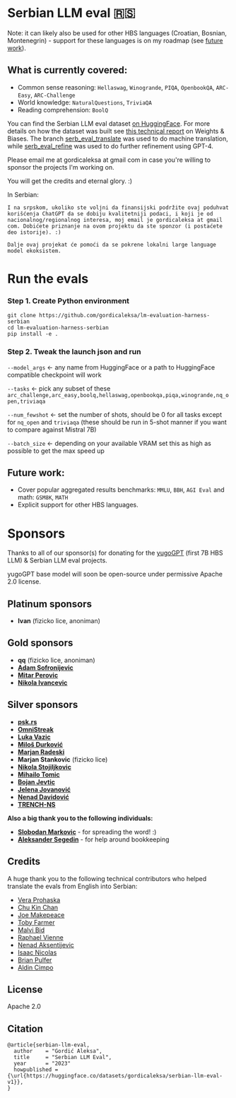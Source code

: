 # Serbian LLM eval 🇷🇸

Note: it can likely also be used for other HBS languages (Croatian, Bosnian, Montenegrin) - support for these languages is on my roadmap (see [future work](#future-work)).

## What is currently covered:
* Common sense reasoning: `Hellaswag`, `Winogrande`, `PIQA`, `OpenbookQA`, `ARC-Easy`, `ARC-Challenge`
* World knowledge: `NaturalQuestions`, `TriviaQA`
* Reading comprehension: `BoolQ`

You can find the Serbian LLM eval dataset [on HuggingFace](https://huggingface.co/datasets/gordicaleksa/serbian-llm-eval-v1). For more details on how the dataset was built see [this technical report](https://wandb.ai/gordicaleksa/serbian_llm_eval/reports/First-Serbian-LLM-eval---Vmlldzo2MjgwMDA5) on Weights & Biases. The branch [serb_eval_translate](https://github.com/gordicaleksa/lm-evaluation-harness-serbian/tree/serb_eval_translate) was used to do machine translation, while [serb_eval_refine](https://github.com/gordicaleksa/lm-evaluation-harness-serbian/tree/serb_eval_refine) was used to do further refinement using GPT-4.

Please email me at gordicaleksa at gmail com in case you're willing to sponsor the projects I'm working on.

You will get the credits and eternal glory. :)

In Serbian:
```
I na srpskom, ukoliko ste voljni da finansijski podržite ovaj poduhvat korišćenja ChatGPT da se dobiju kvalitetniji podaci, i koji je od nacionalnog/regionalnog interesa, moj email je gordicaleksa at gmail com. Dobićete priznanje na ovom projektu da ste sponzor (i postaćete deo istorije). :)

Dalje ovaj projekat će pomoći da se pokrene lokalni large language model ekoksistem.
``````

# Run the evals

### Step 1. Create Python environment

```
git clone https://github.com/gordicaleksa/lm-evaluation-harness-serbian
cd lm-evaluation-harness-serbian
pip install -e .
```

### Step 2. Tweak the launch json and run

`--model_args` <- any name from HuggingFace or a path to HuggingFace compatible checkpoint will work

`--tasks` <- pick any subset of these `arc_challenge,arc_easy,boolq,hellaswag,openbookqa,piqa,winogrande,nq_open,triviaqa`

`--num_fewshot` <- set the number of shots, should be 0 for all tasks except for `nq_open` and `triviaqa` (these should be run in 5-shot manner if you want to compare against Mistral 7B)

`--batch_size` <- depending on your available VRAM set this as high as possible to get the max speed up

## Future work:

* Cover popular aggregated results benchmarks: `MMLU`, `BBH`, `AGI Eval` and math: `GSM8K`, `MATH`
* Explicit support for other HBS languages.

# Sponsors

Thanks to all of our sponsor(s) for donating for the [yugoGPT](https://www.linkedin.com/posts/aleksagordic_first-ever-7-billion-parameter-hbs-llm-croatian-activity-7133414124553711616-Ep5J) (first 7B HBS LLM) & Serbian LLM eval projects.

yugoGPT base model will soon be open-source under permissive Apache 2.0 license.

## Platinum sponsors
* <b>Ivan</b> (fizicko lice, anoniman)

## Gold sponsors
* **qq** (fizicko lice, anoniman)
* [**Adam  Sofronijevic**](https://www.linkedin.com/in/adam-sofronijevic-685b911/)
* [**Mitar Perovic**](https://www.linkedin.com/in/perovicmitar/)
* [**Nikola Ivancevic**](https://www.linkedin.com/in/nivancevic/)

## Silver sponsors
- [**psk.rs**](https://psk.rs/)
- [**OmniStreak**](https://omnistreak.com/)
- [**Luka Vazic**](https://www.linkedin.com/in/vazic/)
- [**Miloš Durković**](https://www.linkedin.com/in/milo%C5%A1-d-684b99188/)
- [**Marjan Radeski**](https://www.linkedin.com/in/marjanradeski/)
- **Marjan Stankovic** (fizicko lice)
- [**Nikola Stojiljkovic**](https://www.linkedin.com/in/nikola-stojiljkovic-10469239/)
- [**Mihailo Tomic**](https://www.linkedin.com/in/mihailotomic/)
- [**Bojan Jevtic**](https://www.linkedin.com/in/bojanjevtic/)
- [**Jelena Jovanović**](https://www.linkedin.com/in/eldumo/)
- [**Nenad Davidović**](https://www.linkedin.com/in/nenad-davidovic-662ab749/)
- [**TRENCH-NS**](https://www.linkedin.com/in/milorad-vukadinovic-64639926/)

**Also a big thank you to the following individuals:**
- [**Slobodan Markovic**](https://www.linkedin.com/in/smarkovic/) - for spreading the word! :)
- [**Aleksander Segedin**](https://www.linkedin.com/in/aleksander-segedi-08430936/) - for help around bookkeeping

## Credits

A huge thank you to the following technical contributors who helped translate the evals from English into Serbian:
* [Vera Prohaska](https://vtwoptwo.com/)
* [Chu Kin Chan](www.linkedin.com/in/roy-ck-chan)
* [Joe Makepeace](https://www.linkedin.com/in/joe-makepeace-a872a1183/)
* [Toby Farmer](https://www.linkedin.com/in/tobyfarmer/)
* [Malvi Bid](https://www.linkedin.com/in/malvibid/)
* [Raphael Vienne](https://www.linkedin.com/in/raphael-vienne/)
* [Nenad Aksentijevic](https://www.linkedin.com/in/nenad-aksentijevic-21629a1b6)
* [Isaac Nicolas](https://www.linkedin.com/in/isaacnicolas/)
* [Brian Pulfer](https://www.brianpulfer.ch/)
* [Aldin Cimpo](https://www.linkedin.com/in/aldin-c-b26334189/)

## License

Apache 2.0

## Citation

```
@article{serbian-llm-eval,
  author    = "Gordić Aleksa",
  title     = "Serbian LLM Eval",
  year      = "2023"
  howpublished = {\url{https://huggingface.co/datasets/gordicaleksa/serbian-llm-eval-v1}},
}
```
